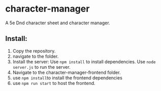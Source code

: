 # character-manager
 A 5e Dnd character sheet and character manager.

 ## Install:
 
1. Copy the repository.
2. navigate to the folder.
3. Install the server:
   Use `npm install` to install dependencies.
   Use `node server.js` to run the server. 
6. Navigate to the character-manager-frontend folder.
7. use `npm install`to install the frontend dependencies
8. use `npm run start` to host the frontend.
 

 
